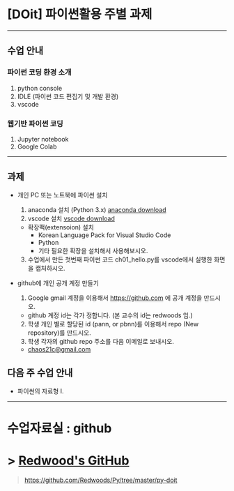 # [DOit] 파이썬활용 주별 과제

---
## 수업 안내

### 파이썬 코딩 환경 소개
1. python console
2. IDLE (파이썬 코드 편집기 및 개발 환경)
3. vscode

### 웹기반 파이썬 코딩
1. Jupyter notebook
2. Google Colab

---
## 과제
- 개인 PC 또는 노트북에 파이썬 설치

  1. anaconda 설치 (Python 3.x) [anaconda download](https://www.anaconda.com/distribution/)
  2. vscode 설치 [vscode download](https://code.visualstudio.com/download)
    - 확장팩(extensoion) 설치
      - Korean Language Pack for Visual Studio Code
      - Python
      - 기타 필요한 확장을 설치해서 사용해보시오.
  3. 수업에서 만든 첫번째 파이썬 코드 ch01_hello.py를 vscode에서 실행한 화면을 캡처하시오.
     
- github에 개인 공개 계정 만들기

  1. Google gmail 계정을 이용해서 https://github.com 에 공개 계정을 만드시오.
    - github 계정 id는 각가 정합니다. (본 교수의 id는 redwoods 임.)
  2. 학생 개인 별로 할당된 id (pann, or pbnn)를 이용해서 repo (New repository)를 만드시오.
  3. 학생 각자의 github repo 주소를 다음 이메일로 보내시오.
    - chaos21c@gmail.com

  
## 다음 주 수업 안내
- 파이썬의 자료형 I.
 
---

# 수업자료실 : github

# > [Redwood's GitHub](https://github.com/Redwoods/Py/tree/master/py-doit)

> https://github.com/Redwoods/Py/tree/master/py-doit
